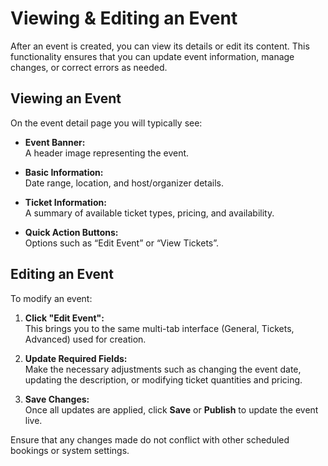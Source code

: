 # Viewing & Editing an Event

After an event is created, you can view its details or edit its content. This functionality ensures that you can update event information, manage changes, or correct errors as needed.

## Viewing an Event

On the event detail page you will typically see:
- **Event Banner:**  
  A header image representing the event.
  
- **Basic Information:**  
  Date range, location, and host/organizer details.
  
- **Ticket Information:**  
  A summary of available ticket types, pricing, and availability.
  
- **Quick Action Buttons:**  
  Options such as “Edit Event” or “View Tickets”.

## Editing an Event

To modify an event:
1. **Click "Edit Event":**  
   This brings you to the same multi-tab interface (General, Tickets, Advanced) used for creation.
   
2. **Update Required Fields:**  
   Make the necessary adjustments such as changing the event date, updating the description, or modifying ticket quantities and pricing.
   
3. **Save Changes:**  
   Once all updates are applied, click **Save** or **Publish** to update the event live.

Ensure that any changes made do not conflict with other scheduled bookings or system settings.